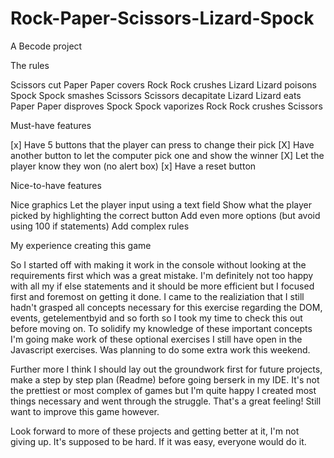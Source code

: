 # Rock-Paper-Scissors-Lizard-Spock

A Becode project

The rules

Scissors cut Paper
Paper covers Rock
Rock crushes Lizard
Lizard poisons Spock
Spock smashes Scissors
Scissors decapitate Lizard
Lizard eats Paper
Paper disproves Spock
Spock vaporizes Rock
Rock crushes Scissors

Must-have features

[x] Have 5 buttons that the player can press to change their pick
[X] Have another button to let the computer pick one and show the winner
[X] Let the player know they won (no alert box)
[x] Have a reset button

Nice-to-have features

Nice graphics
Let the player input using a text field
Show what the player picked by highlighting the correct button
Add even more options (but avoid using 100 if statements)
Add complex rules

My experience creating this game

So I started off with making it work in the console without looking at the requirements first which was a great mistake. I'm definitely not too happy with all my if else statements and it should be more efficient but I focused first and foremost on getting it done. I came to the realiziation that I still hadn't grasped all concepts necessary for this exercise regarding the DOM, events, getelementbyid and so forth so I took my time to check this out before moving on. To solidify my knowledge of these important concepts I'm going make work of these optional exercises I still have open in the Javascript exercises.
Was planning to do some extra work this weekend.

Further more I think I should lay out the groundwork first for future projects, make a step by step plan (Readme) before going berserk in my IDE. It's not the prettiest or most complex of games but I'm quite happy I created most things necessary and went through the struggle.
That's a great feeling! Still want to improve this game however.

Look forward to more of these projects and getting better at it, I'm not giving up. It's supposed to be hard. If it was easy, everyone would do it.
